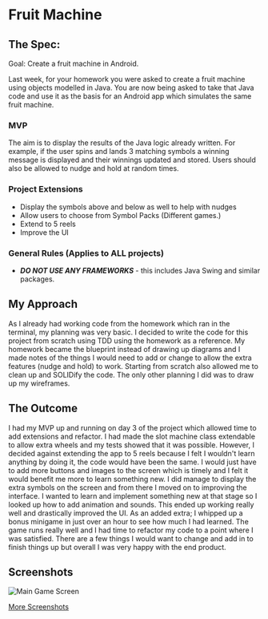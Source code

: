 # Fruit Machine
## The Spec:

Goal: Create a fruit machine in Android.

Last week, for your homework you were asked to create a fruit machine using objects modelled in Java. You are now being asked to take that Java code and use it as the basis for an Android app which simulates the same fruit machine.

### MVP
The aim is to display the results of the Java logic already written. For example, if the user spins and lands 3 matching symbols a winning message is displayed and their winnings updated and stored. Users should also be allowed to nudge and hold at random times.

### Project Extensions

* Display the symbols above and below as well to help with nudges
* Allow users to choose from Symbol Packs (Different games.)
* Extend to 5 reels
* Improve the UI


### General Rules (Applies to ALL projects)

* ***DO NOT USE ANY FRAMEWORKS*** - this includes Java Swing and similar packages.

## My Approach
As I already had working code from the homework which ran in the terminal, my planning was very basic. I decided to write the code for this project from scratch using TDD using the homework as a reference. My homework became the blueprint instead of drawing up  diagrams and I made notes of the things I would need to add or change to allow the extra features (nudge and hold) to work. Starting from scratch also allowed me to clean up and SOLIDify the code. The only other planning I did was to draw up my wireframes.

## The Outcome
I had my MVP up and running on day 3 of the project which allowed time to add extensions and refactor.
I had made the slot machine class extendable to allow extra wheels and my tests showed that it was possible. However, I decided against extending the app to 5 reels because I felt I wouldn't learn anything by doing it, the code would have been the same. I would just have to add more buttons and images to the screen which is timely and I felt it would benefit me more to learn something new. 
I did manage to display the extra symbols on the screen and from there I moved on to improving the interface. I wanted to learn and implement something new at that stage so I looked up how to add animation and sounds. This ended up working really well and drastically improved the UI. As an added extra; I whipped up a bonus minigame in just over an hour to see how much I had learned. 
The game runs really well and I had time to refactor my code to a point where I was satisfied. There are a few things I would want to change and add in to finish things up but overall I was very happy with the end product.

## Screenshots
![Main Game Screen](https://github.com/hdpuk86/android_slot_machine/blob/master/app/src/main/res/screenshots/nudge2.png "Main Game Screen Image")

[More Screenshots](https://github.com/hdpuk86/android_slot_machine/tree/master/app/src/main/res/screenshots)
